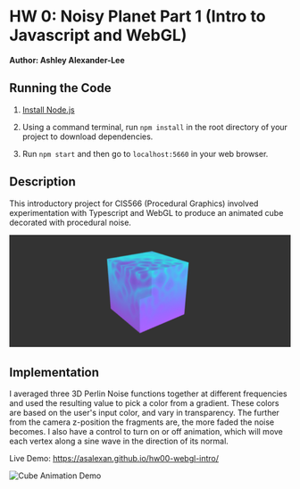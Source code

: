 # HW 0: Noisy Planet Part 1 (Intro to Javascript and WebGL)

**Author: Ashley Alexander-Lee**

## Running the Code

1. [Install Node.js](https://nodejs.org/en/download/)

2. Using a command terminal, run `npm install` in the root directory of your project to download dependencies.

3. Run `npm start` and then go to `localhost:5660` in your web browser.

## Description
This introductory project for CIS566 (Procedural Graphics) involved experimentation with Typescript and WebGL to produce an animated cube decorated with procedural noise. 

![Cube Animation Preview](/images/cis566-hw0-screenshot-long.png)

## Implementation 
I averaged three 3D Perlin Noise functions together at different frequencies and used the resulting value to pick a color from a gradient. These colors are based on the user's input color, and vary in transparency. The further from the camera z-position the fragments are, the more faded the noise becomes. I also have a control to turn on or off animation, which will move each vertex along a sine wave in the direction of its normal.

Live Demo: https://asalexan.github.io/hw00-webgl-intro/

![Cube Animation Demo](/images/cis566-hw0-3.gif)
